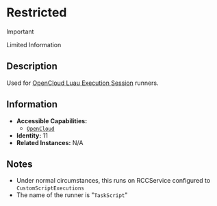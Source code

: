 # Restricted

> [!IMPORTANT]
> Limited Information

## Description
Used for [OpenCloud Luau Execution Session](https://devforum.roblox.com/t/beta-open-cloud-engine-api-for-executing-luau/3172185) runners.

## Information
- **Accessible Capabilities:**
	- [`OpenCloud`](../Capabilities/Other/OpenCloud.md)
- **Identity:** 11
- **Related Instances:** N/A

## Notes
- Under normal circumstances, this runs on RCCService configured to `CustomScriptExecutions`
- The name of the runner is "`TaskScript`"